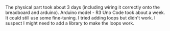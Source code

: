 The physical part took about 3 days (including wiring it correctly onto the breadboard and arduino).
Arduino model - R3 Uno
Code took about a week. It could still use some fine-tuning. I tried adding loops but didn't work. I suspect I might need to add a library to make the loops work.